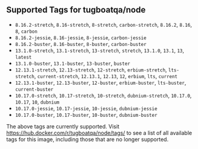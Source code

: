## Supported Tags for tugboatqa/node

* `8.16.2-stretch`, `8.16-stretch`, `8-stretch`, `carbon-stretch`, `8.16.2`, `8.16`, `8`, `carbon`
* `8.16.2-jessie`, `8.16-jessie`, `8-jessie`, `carbon-jessie`
* `8.16.2-buster`, `8.16-buster`, `8-buster`, `carbon-buster`
* `13.1.0-stretch`, `13.1-stretch`, `13-stretch`, `stretch`, `13.1.0`, `13.1`, `13`, `latest`
* `13.1.0-buster`, `13.1-buster`, `13-buster`, `buster`
* `12.13.1-stretch`, `12.13-stretch`, `12-stretch`, `erbium-stretch`, `lts-stretch`, `current-stretch`, `12.13.1`, `12.13`, `12`, `erbium`, `lts`, `current`
* `12.13.1-buster`, `12.13-buster`, `12-buster`, `erbium-buster`, `lts-buster`, `current-buster`
* `10.17.0-stretch`, `10.17-stretch`, `10-stretch`, `dubnium-stretch`, `10.17.0`, `10.17`, `10`, `dubnium`
* `10.17.0-jessie`, `10.17-jessie`, `10-jessie`, `dubnium-jessie`
* `10.17.0-buster`, `10.17-buster`, `10-buster`, `dubnium-buster`

The above tags are currently supported. Visit https://hub.docker.com/r/tugboatqa/node/tags/ to see a list of all available tags for this image, including those that are no longer supported.

